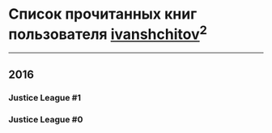 # Список прочитанных книг пользователя [ivanshchitov](https://plus.google.com/+ИванЩитов)<sup>2</sup>
---

## 2016

### Justice League #1


### Justice League #0




